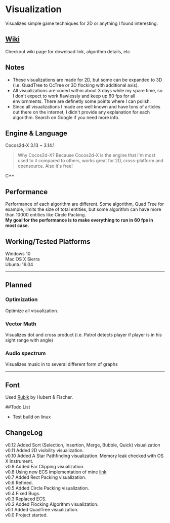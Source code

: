 # Visualization
Visualizes simple game techniques for 2D or anything I found interesting.<br>

## [Wiki](https://github.com/bsy6766/Visualization/wiki)
Checkout wiki page for download link, algorithm details, etc.

## Notes
- These visualizations are made for 2D, but some can be expanded to 3D (i.e. QuadTree to OcTree or 3D flocking with additional axis).<br>
- All visualizations are coded within about 3 days while my spare time, so I don't expect to work flawlessly and keep up 60 fps for all enviornments. There are definetly some points where I can polish.<br>
- Since all visualizations I made are well known and have tons of articles out there on the internet, I didn't provide any explanation for each algorithm. Search on Google if you need more info.<br>

## Engine & Language
Cocos2d-X 3.13 ~ 3.14.1<br>
> Why Cocos2d-X? Because Cocos2d-X is the engine that I'm most used to it compared to others, works great for 2D, cross-platform and opensource. Also it's free!<br>

C++

## Performance
Performance of each algorithm are different. Some algorithm, Quad Tree for example, limits the size of total entities, but some algorithm can have more than 10000 entities like Circle Packing.<br> 
**My goal for the performance is to make everything to run in 60 fps in most case.<br>**

## Working/Tested Platforms
Windows 10<br>
Mac OS X Sierra<br>
Ubuntu 16.04<br>

----
## Planned
### Optimization
Optimize all visualization.
### Vector Math 
Visualizes dot and cross product (i.e. Patrol detects player if player is in his sight range with angle)
### Audio spectrum
Visualizes music in to several different form of graphs

----
## Font
Used [Rubik](https://www.fontsquirrel.com/fonts/rubik) by Hubert & Fischer.

##Todo List
- Test build on linux


## ChangeLog
v0.12 Added Sort (Selection, Insertion, Merge, Bubble, Quick) visualization
v0.11 Added 2D visibility visualization. <br>
v0.10 Added A Star Pathfinding visualization. Memory leak checked with OS X Instrument.<br>
v0.9 Added Ear Clipping visualization.<br>
v0.8 Using new ECS implementation of mine [link](https://github.com/bsy6766/ECS)<br>
v0.7 Added Rect Packing visualization.<br>
v0.6 Refined.<br>
v0.5 Added Circle Packing visualization.<br>
v0.4 Fixed Bugs.<br>
v0.3 Replaced ECS. <br>
v0.2 Added Flocking Algorithm visualization.<br>
v0.1 Added QuadTree visualization.<br>
v0.0 Project started.<br>
